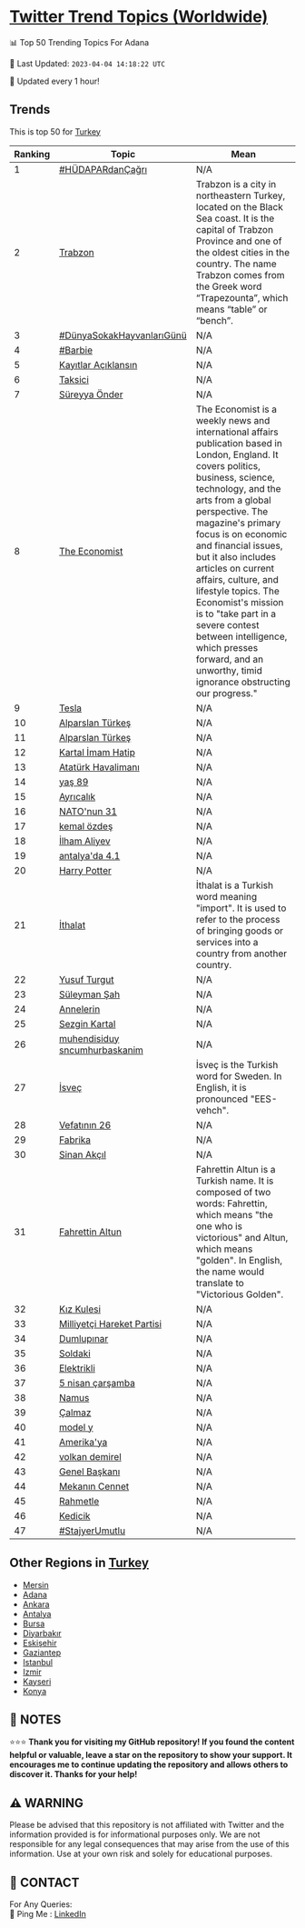 [Twitter Trend Topics (Worldwide)](https://github.com/ErcinDedeoglu/Twitter-Trend-Topics)
==========


📊 Top 50 Trending Topics For Adana

📆 Last Updated: `2023-04-04 14:18:22 UTC`

🔧 Updated every 1 hour!


## Trends

This is top 50 for [Turkey](</Turkey>)

| Ranking | Topic | Mean |
| ------- | ------------ | ------------ |
| 1 | [#HÜDAPARdanÇağrı](http://twitter.com/search?q=%23H%c3%9cDAPARdan%c3%87a%c4%9fr%c4%b1) | N/A |
| 2 | [Trabzon](http://twitter.com/search?q=Trabzon) | Trabzon is a city in northeastern Turkey, located on the Black Sea coast. It is the capital of Trabzon Province and one of the oldest cities in the country. The name Trabzon comes from the Greek word “Trapezounta”, which means “table” or “bench”. |
| 3 | [#DünyaSokakHayvanlarıGünü](http://twitter.com/search?q=%23D%c3%bcnyaSokakHayvanlar%c4%b1G%c3%bcn%c3%bc) | N/A |
| 4 | [#Barbie](http://twitter.com/search?q=%23Barbie) | N/A |
| 5 | [Kayıtlar Açıklansın](http://twitter.com/search?q=Kay%c4%b1tlar+A%c3%a7%c4%b1klans%c4%b1n) | N/A |
| 6 | [Taksici](http://twitter.com/search?q=Taksici) | N/A |
| 7 | [Süreyya Önder](http://twitter.com/search?q=S%c3%bcreyya+%c3%96nder) | N/A |
| 8 | [The Economist](http://twitter.com/search?q=The+Economist) | The Economist is a weekly news and international affairs publication based in London, England. It covers politics, business, science, technology, and the arts from a global perspective. The magazine's primary focus is on economic and financial issues, but it also includes articles on current affairs, culture, and lifestyle topics. The Economist's mission is to "take part in a severe contest between intelligence, which presses forward, and an unworthy, timid ignorance obstructing our progress." |
| 9 | [Tesla](http://twitter.com/search?q=Tesla) | N/A |
| 10 | [Alparslan Türkeş](http://twitter.com/search?q=Alparslan+T%c3%bcrke%c5%9f) | N/A |
| 11 | [Alparslan Türkeş](http://twitter.com/search?q=Alparslan+T%c3%bcrke%c5%9f) | N/A |
| 12 | [Kartal İmam Hatip](http://twitter.com/search?q=Kartal+%c4%b0mam+Hatip) | N/A |
| 13 | [Atatürk Havalimanı](http://twitter.com/search?q=Atat%c3%bcrk+Havaliman%c4%b1) | N/A |
| 14 | [yaş 89](http://twitter.com/search?q=ya%c5%9f+89) | N/A |
| 15 | [Ayrıcalık](http://twitter.com/search?q=Ayr%c4%b1cal%c4%b1k) | N/A |
| 16 | [NATO'nun 31](http://twitter.com/search?q=NATO%27nun+31) | N/A |
| 17 | [kemal özdeş](http://twitter.com/search?q=kemal+%c3%b6zde%c5%9f) | N/A |
| 18 | [İlham Aliyev](http://twitter.com/search?q=%c4%b0lham+Aliyev) | N/A |
| 19 | [antalya'da 4.1](http://twitter.com/search?q=antalya%27da+4.1) | N/A |
| 20 | [Harry Potter](http://twitter.com/search?q=Harry+Potter) | N/A |
| 21 | [İthalat](http://twitter.com/search?q=%c4%b0thalat) | İthalat is a Turkish word meaning "import". It is used to refer to the process of bringing goods or services into a country from another country. |
| 22 | [Yusuf Turgut](http://twitter.com/search?q=Yusuf+Turgut) | N/A |
| 23 | [Süleyman Şah](http://twitter.com/search?q=S%c3%bcleyman+%c5%9eah) | N/A |
| 24 | [Annelerin](http://twitter.com/search?q=Annelerin) | N/A |
| 25 | [Sezgin Kartal](http://twitter.com/search?q=Sezgin+Kartal) | N/A |
| 26 | [muhendisiduy sncumhurbaskanim](http://twitter.com/search?q=muhendisiduy+sncumhurbaskanim) | N/A |
| 27 | [İsveç](http://twitter.com/search?q=%c4%b0sve%c3%a7) | İsveç is the Turkish word for Sweden. In English, it is pronounced "EES-vehch". |
| 28 | [Vefatının 26](http://twitter.com/search?q=Vefat%c4%b1n%c4%b1n+26) | N/A |
| 29 | [Fabrika](http://twitter.com/search?q=Fabrika) | N/A |
| 30 | [Sinan Akçıl](http://twitter.com/search?q=Sinan+Ak%c3%a7%c4%b1l) | N/A |
| 31 | [Fahrettin Altun](http://twitter.com/search?q=Fahrettin+Altun) | Fahrettin Altun is a Turkish name. It is composed of two words: Fahrettin, which means "the one who is victorious" and Altun, which means "golden". In English, the name would translate to "Victorious Golden". |
| 32 | [Kız Kulesi](http://twitter.com/search?q=K%c4%b1z+Kulesi) | N/A |
| 33 | [Milliyetçi Hareket Partisi](http://twitter.com/search?q=Milliyet%c3%a7i+Hareket+Partisi) | N/A |
| 34 | [Dumlupınar](http://twitter.com/search?q=Dumlup%c4%b1nar) | N/A |
| 35 | [Soldaki](http://twitter.com/search?q=Soldaki) | N/A |
| 36 | [Elektrikli](http://twitter.com/search?q=Elektrikli) | N/A |
| 37 | [5 nisan çarşamba](http://twitter.com/search?q=5+nisan+%c3%a7ar%c5%9famba) | N/A |
| 38 | [Namus](http://twitter.com/search?q=Namus) | N/A |
| 39 | [Çalmaz](http://twitter.com/search?q=%c3%87almaz) | N/A |
| 40 | [model y](http://twitter.com/search?q=model+y) | N/A |
| 41 | [Amerika'ya](http://twitter.com/search?q=Amerika%27ya) | N/A |
| 42 | [volkan demirel](http://twitter.com/search?q=volkan+demirel) | N/A |
| 43 | [Genel Başkanı](http://twitter.com/search?q=Genel+Ba%c5%9fkan%c4%b1) | N/A |
| 44 | [Mekanın Cennet](http://twitter.com/search?q=Mekan%c4%b1n+Cennet) | N/A |
| 45 | [Rahmetle](http://twitter.com/search?q=Rahmetle) | N/A |
| 46 | [Kedicik](http://twitter.com/search?q=Kedicik) | N/A |
| 47 | [#StajyerUmutlu](http://twitter.com/search?q=%23StajyerUmutlu) | N/A |



## Other Regions in [Turkey](</Turkey>)

* [Mersin](</Turkey/Mersin.md>)
* [Adana](</Turkey/Adana.md>)
* [Ankara](</Turkey/Ankara.md>)
* [Antalya](</Turkey/Antalya.md>)
* [Bursa](</Turkey/Bursa.md>)
* [Diyarbakır](</Turkey/Diyarbakır.md>)
* [Eskişehir](</Turkey/Eskişehir.md>)
* [Gaziantep](</Turkey/Gaziantep.md>)
* [Istanbul](</Turkey/Istanbul.md>)
* [Izmir](</Turkey/Izmir.md>)
* [Kayseri](</Turkey/Kayseri.md>)
* [Konya](</Turkey/Konya.md>)



## 📝 NOTES

⭐⭐⭐ **Thank you for visiting my GitHub repository! If you found the content helpful or valuable, leave a star on the repository to show your support. It encourages me to continue updating the repository and allows others to discover it. Thanks for your help!**


## ⚠️ WARNING

Please be advised that this repository is not affiliated with Twitter and the information provided is for informational purposes only. We are not responsible for any legal consequences that may arise from the use of this information. Use at your own risk and solely for educational purposes.


## 📨 CONTACT

 For Any Queries:  
            🏓 Ping Me : [LinkedIn](https://www.linkedin.com/in/ercindedeoglu/)
